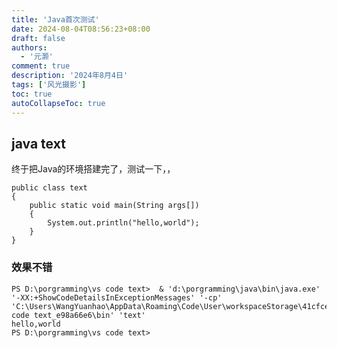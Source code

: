 ```yaml
---
title: 'Java首次测试'
date: 2024-08-04T08:56:23+08:00
draft: false
authors:
  - '元灏'
comment: true
description: '2024年8月4日'
tags: ['风光摄影']
toc: true
autoCollapseToc: true
---
```


## java text
终于把Java的环境搭建完了，测试一下，，

	public class text
	{
    	public static void main(String args[])
    	{
        	System.out.println("hello,world");
    	}
	}
### 效果不错

	PS D:\porgramming\vs code text>  & 'd:\porgramming\java\bin\java.exe' '-XX:+ShowCodeDetailsInExceptionMessages' '-cp' 'C:\Users\WangYuanhao\AppData\Roaming\Code\User\workspaceStorage\41cfce855f250ffd89a0ca0cf27d40bf\redhat.java\jdt_ws\vs code text_e98a66e6\bin' 'text'
	hello,world
	PS D:\porgramming\vs code text>
